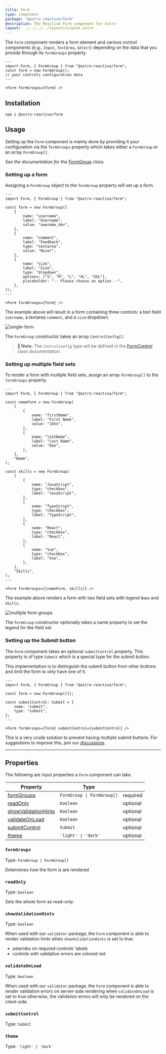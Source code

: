 ```yaml
---
title: Form
type: component
package: "@astro-reactive/form"
description: The Reactive Form component for Astro
layout: ../../../../layouts/Layout.astro
---
```


The `Form` component renders a form element and various control components (e.g., `Input`, `TextArea`, `Select`) depending on the data that you provide through its `formGroups` property.

```astro
---
import Form, { FormGroup } from "@astro-reactive/form";
const form = new FormGroup();
// your controls configuration data
---

<Form formGroups={form} />
```

## Installation

```
npm i @astro-reactive/form
```

## Usage

Setting up the `Form` component is mainly done by providing it your configuration via the `formGroups` property which takes either a `FormGroup` or an array `FormGroup[]`.

_See the documentation for the [FormGroup](/en/api/form/form-group) class._

### Setting up a form

Assigning a `FormGroup` object to the `formGroup` property will set up a form.

```astro
---
import Form, { FormGroup } from "@astro-reactive/form";

const form = new FormGroup([
	{
		name: "username",
		label: "Username",
		value: "awesome_dev",
	},
	{
		name: "comment",
		label: "Feedback",
		type: "textarea",
		value: "Nice!",
	},
	{
		name: "size",
		label: "Size",
		type: "dropdown",
		options: ["S", "M", "L", "XL", "XXL"],
		placeholder: "-- Please choose an option --",
	},
]);
---

<Form formGroups={form} />
```

The example above will result in a form containing three controls: a text field `username`, a textarea `comment`, and a `size` dropdown.

![single-form](https://user-images.githubusercontent.com/4262489/200187918-95052561-e02c-453d-9a9b-940303a80046.png)

The `FormGroup` constructor takes an array `ControlConfig[]`.

> **📝 Note:** The `ControlConfig` type will be defined in the [FormControl](/en/api/form/form-control) class documentation.

### Setting up multiple field sets

To render a form with multiple field sets, assign an array `FormGroup[]` to the `formGroups` property.

```astro
---
import Form, { FormGroup } from "@astro-reactive/form";

const nameForm = new FormGroup(
	[
		{
			name: "firstName",
			label: "First Name",
			value: "John",
		},
		{
			name: "lastName",
			label: "Last Name",
			value: "Doe",
		},
	],
	"Name",
);

const skills = new FormGroup(
	[
		{
			name: "JavaScript",
			type: "checkbox",
			label: "JavaScript",
		},
		{
			name: "TypeScript",
			type: "checkbox",
			label: "TypeScript",
		},
		{
			name: "React",
			type: "checkbox",
			label: "React",
		},
		{
			name: "Vue",
			type: "checkbox",
			label: "Vue",
		},
	],
	"Skills",
);
---

<Form formGroups={[nameForm, skills]} />
```

The example above renders a form with two field sets with legend `Name` and `Skills`.

![multiple form groups](https://user-images.githubusercontent.com/4262489/200191529-ff5fed93-2cd4-4337-9eb2-f47e64259206.png)

The `FormGroup` constructor optionally takes a name property to set the legend for the field set.

### Setting up the Submit button

The `Form` component takes an optional `submitControl` property. This property is of type `Submit` which is a special type for the submit button.

This implementation is to distinguish the submit button from other buttons and limit the form to only have one of it.

```astro
---
import Form, { FormGroup } from "@astro-reactive/form";

const form = new FormGroup([]);

const submitControl: Submit = {
	name: "submit",
	type: "submit",
};
---

<Form formGroups={form} submitControl={submitControl} />
```

This is a very crude solution to prevent having multiple submit buttons. For suggestions to improve this, join our [discussions](https://github.com/ayoayco/astro-reactive-library/discussions).

---

## Properties

The following are input properties a `Form` component can take.

| Property                                    | Type                       |          |
| ------------------------------------------- | -------------------------- | -------- |
| [formGroups](#formgroups)                   | `FormGroup \| FormGroup[]` | required |
| [readOnly](#readonly)                       | `boolean`                  | optional |
| [showValidationHints](#showvalidationhints) | `boolean`                  | optional |
| [validateOnLoad](#validateOnLoad)           | `boolean`                  | optional |
| [submitControl](#submitcontrol)             | `Submit`                   | optional |
| [theme](#theme)                             | `'light' \| 'dark'`        | optional |

### `formGroups`

Type: `FormGroup | FormGroup[]`

Determines how the form is are rendered

### `readOnly`

Type: `boolean`

Sets the whole form as read-only.

### `showValidationHints`

Type: `boolean`

When used with our `validator` package, the `Form` component is able to render validation hints when `showValidationHints` is set to true:

-   asterisks on required controls' labels
-   controls with validation errors are colored red

### `validateOnLoad`

Type: `boolean`

When used with our `validator` package, the `Form` component is able to render validation errors on server-side rendering when `validateOnLoad` is set to true otherwise, the validation errors will only be rendered on the client-side.

### `submitControl`

Type: `Submit`

### `theme`

Type: `'light' | 'dark'`
